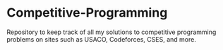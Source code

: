 # Competitive-Programming
Repository to keep track of all my solutions to competitive programming problems on sites such as USACO, Codeforces, CSES, and more.
